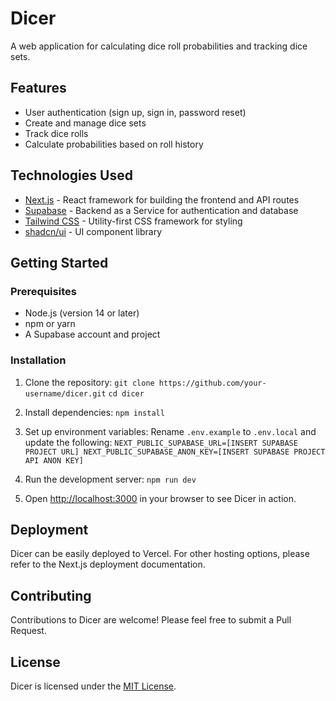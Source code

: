 # Dicer

A web application for calculating dice roll probabilities and tracking dice sets.

## Features

- User authentication (sign up, sign in, password reset)
- Create and manage dice sets
- Track dice rolls
- Calculate probabilities based on roll history

## Technologies Used

- [Next.js](https://nextjs.org) - React framework for building the frontend and API routes
- [Supabase](https://supabase.com) - Backend as a Service for authentication and database
- [Tailwind CSS](https://tailwindcss.com) - Utility-first CSS framework for styling
- [shadcn/ui](https://ui.shadcn.com/) - UI component library

## Getting Started

### Prerequisites

- Node.js (version 14 or later)
- npm or yarn
- A Supabase account and project

### Installation

1. Clone the repository: `git clone https://github.com/your-username/dicer.git`
   `cd dicer`

2. Install dependencies: `npm install`

3. Set up environment variables:
   Rename `.env.example` to `.env.local` and update the following: `NEXT_PUBLIC_SUPABASE_URL=[INSERT SUPABASE PROJECT URL]
NEXT_PUBLIC_SUPABASE_ANON_KEY=[INSERT SUPABASE PROJECT API ANON KEY]`

4. Run the development server: `npm run dev`

5. Open [http://localhost:3000](http://localhost:3000) in your browser to see Dicer in action.

## Deployment

Dicer can be easily deployed to Vercel. For other hosting options, please refer to the Next.js deployment documentation.

## Contributing

Contributions to Dicer are welcome! Please feel free to submit a Pull Request.

## License

Dicer is licensed under the [MIT License](LICENSE).
